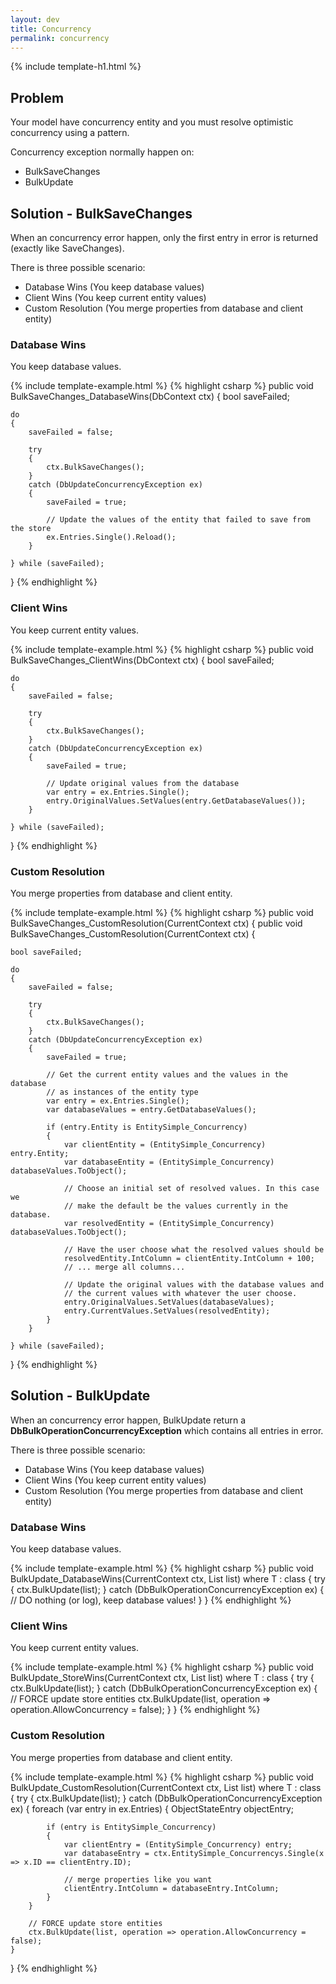 ```yaml
---
layout: dev
title: Concurrency
permalink: concurrency
---
```


{% include template-h1.html %}

## Problem
Your model have concurrency entity and you must resolve optimistic concurrency using a pattern.

Concurrency exception normally happen on:
- BulkSaveChanges
- BulkUpdate

## Solution - BulkSaveChanges
When an concurrency error happen, only the first entry in error is returned (exactly like SaveChanges).

There is three possible scenario:
- Database Wins (You keep database values)
- Client Wins (You keep current entity values)
- Custom Resolution (You merge properties from database and client entity)

### Database Wins
You keep database values.

{% include template-example.html %} 
{% highlight csharp %}
public void BulkSaveChanges_DatabaseWins(DbContext ctx)
{
    bool saveFailed;

    do
    {
        saveFailed = false;

        try
        {
            ctx.BulkSaveChanges();
        }
        catch (DbUpdateConcurrencyException ex)
        {
            saveFailed = true;

            // Update the values of the entity that failed to save from the store 
            ex.Entries.Single().Reload();
        }

    } while (saveFailed); 
}
{% endhighlight %}

### Client Wins
You keep current entity values.

{% include template-example.html %} 
{% highlight csharp %}
public void BulkSaveChanges_ClientWins(DbContext ctx)
{
    bool saveFailed;

    do
    {
        saveFailed = false;

        try
        {
            ctx.BulkSaveChanges();
        }
        catch (DbUpdateConcurrencyException ex)
        {
            saveFailed = true;

            // Update original values from the database 
            var entry = ex.Entries.Single();
            entry.OriginalValues.SetValues(entry.GetDatabaseValues()); 
        }

    } while (saveFailed); 
}
{% endhighlight %}

### Custom Resolution
You merge properties from database and client entity.

{% include template-example.html %} 
{% highlight csharp %}
public void BulkSaveChanges_CustomResolution(CurrentContext ctx)
        {
public void BulkSaveChanges_CustomResolution(CurrentContext ctx)
{

    bool saveFailed;

    do
    {
        saveFailed = false;

        try
        {
            ctx.BulkSaveChanges();
        }
        catch (DbUpdateConcurrencyException ex)
        {
            saveFailed = true;

            // Get the current entity values and the values in the database 
            // as instances of the entity type 
            var entry = ex.Entries.Single();
            var databaseValues = entry.GetDatabaseValues();

            if (entry.Entity is EntitySimple_Concurrency)
            {
                var clientEntity = (EntitySimple_Concurrency) entry.Entity;
                var databaseEntity = (EntitySimple_Concurrency) databaseValues.ToObject();

                // Choose an initial set of resolved values. In this case we 
                // make the default be the values currently in the database. 
                var resolvedEntity = (EntitySimple_Concurrency) databaseValues.ToObject();

                // Have the user choose what the resolved values should be
                resolvedEntity.IntColumn = clientEntity.IntColumn + 100;
                // ... merge all columns...

                // Update the original values with the database values and 
                // the current values with whatever the user choose. 
                entry.OriginalValues.SetValues(databaseValues);
                entry.CurrentValues.SetValues(resolvedEntity);
            }
        }

    } while (saveFailed);
}
{% endhighlight %}

## Solution - BulkUpdate
When an concurrency error happen, BulkUpdate return a **DbBulkOperationConcurrencyException** which contains all entries in error.

There is three possible scenario:
- Database Wins (You keep database values)
- Client Wins (You keep current entity values)
- Custom Resolution (You merge properties from database and client entity)

### Database Wins
You keep database values.

{% include template-example.html %} 
{% highlight csharp %}
public void BulkUpdate_DatabaseWins<T>(CurrentContext ctx, List<T> list) where T : class
{
    try
    {
        ctx.BulkUpdate(list);
    }
    catch (DbBulkOperationConcurrencyException ex)
    {
        // DO nothing (or log), keep database values!
    }
}
{% endhighlight %}

### Client Wins
You keep current entity values.

{% include template-example.html %} 
{% highlight csharp %}
public void BulkUpdate_StoreWins<T>(CurrentContext ctx, List<T> list) where T : class
{
    try
    {
        ctx.BulkUpdate(list);
    }
    catch (DbBulkOperationConcurrencyException ex)
    {
        // FORCE update store entities
        ctx.BulkUpdate(list, operation => operation.AllowConcurrency = false);
    }
}
{% endhighlight %}

### Custom Resolution
You merge properties from database and client entity.

{% include template-example.html %} 
{% highlight csharp %}
public void BulkUpdate_CustomResolution<T>(CurrentContext ctx, List<T> list) where T : class
{
    try
    {
        ctx.BulkUpdate(list);
    }
    catch (DbBulkOperationConcurrencyException ex)
    {
        foreach (var entry in ex.Entries)
        {
            ObjectStateEntry objectEntry;

            if (entry is EntitySimple_Concurrency)
            {
                var clientEntry = (EntitySimple_Concurrency) entry;
                var databaseEntry = ctx.EntitySimple_Concurrencys.Single(x => x.ID == clientEntry.ID);

                // merge properties like you want
                clientEntry.IntColumn = databaseEntry.IntColumn;
            }
        }

        // FORCE update store entities
        ctx.BulkUpdate(list, operation => operation.AllowConcurrency = false);
    }
}
{% endhighlight %}
